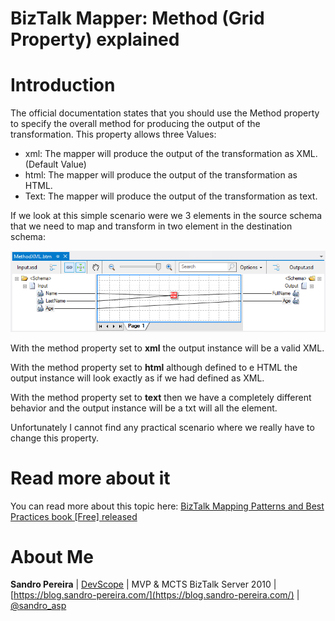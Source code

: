 # BizTalk Mapper: Method (Grid Property) explained

# Introduction
The official documentation states that you should use the Method property to specify the overall method for producing the output of the transformation. This property allows three Values:
* xml: The mapper will produce the output of the transformation as XML. (Default Value)
* html: The mapper will produce the output of the transformation as HTML.
* Text: The mapper will produce the output of the transformation as text.

If we look at this simple scenario were we 3 elements in the source schema that we need to map and transform in two element in the destination schema:

![Method Property](media/BizTalk-Mapper-Method-Grid-Property.png)

With the method property set to **xml** the output instance will be a valid XML.

With the method property set to **html** although defined to e HTML the output instance will look exactly as if we had defined as XML.

With the method property set to **text** then we have a completely different behavior and the output instance will be a txt will all the element.

Unfortunately I cannot find any practical scenario where we really have to change this property.
 
# Read more about it
You can read more about this topic here: [BizTalk Mapping Patterns and Best Practices book [Free] released](https://blog.sandro-pereira.com/2014/09/28/biztalk-mapping-patterns-and-best-practices-book-free-released/)

# About Me
**Sandro Pereira** | [DevScope](http://www.devscope.net/) | MVP & MCTS BizTalk Server 2010 | [https://blog.sandro-pereira.com/](https://blog.sandro-pereira.com/) | [@sandro_asp](https://twitter.com/sandro_asp)

